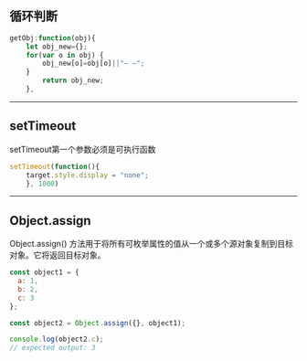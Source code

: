 ## 循环判断

```js
getObj:function(obj){
	let obj_new={};
	for(var o in obj) {
		obj_new[o]=obj[o]||"— —";
	}
		return obj_new;
	},
```

---

## setTimeout
setTimeout第一个参数必须是可执行函数
```js
setTimeout(function(){
    target.style.display = "none";
    }, 1000)
```
---
## Object.assign
Object.assign() 方法用于将所有可枚举属性的值从一个或多个源对象复制到目标对象。它将返回目标对象。

```js
const object1 = {
  a: 1,
  b: 2,
  c: 3
};

const object2 = Object.assign({}, object1);

console.log(object2.c);
// expected output: 3
```

